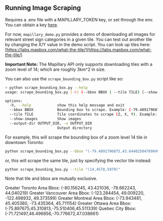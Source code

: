 ## Running Image Scraping

Requires a .env file with a MAPILLARY_TOKEN key, or set through the env.
You can obtain a key [here](https://www.mapillary.com/dashboard/developers).

For now, `mapillary_demo.py` provides a demo of downloading all images for relevant street sign categories in a given tile. You can test out another tile by changing the X/Y value in the demo script. You can look up tiles here: [https://labs.mapbox.com/what-the-tile/](https://labs.mapbox.com/what-the-tile/)

**Important Note:** The Mapillary API only supports downloading tiles with a zoom level of 14; which are roughly 3km^2 in size.

You can also use the `scrape_bounding_box.py` script like so:

```bash
> python scrape_bounding_box.py --help
usage: scrape_bounding_box.py [-h] (--bbox BBOX | --tile TILE) [--show-images] [--output-dir OUTPUT_DIR]

options:
  -h, --help            show this help message and exit
  --bbox BBOX           Bounding box to scrape. Example: (-79.4091796875,43.644025847699496,-79.38720703125,43.659924074789096)
  --tile TILE           Tile coordinates to scrape (Z, X, Y). Example: (14, 4579, 5979)
  --show-images         Show images
  --output-dir OUTPUT_DIR, -o OUTPUT_DIR
                        Output directory
```

For example, this will scrape the bounding box of a zoom level 14 tile in downtown Toronto:
```bash
python scrape_bounding_box.py --bbox "(-79.4091796875,43.644025847699496,-79.38720703125,43.659924074789096)"
```

or, this will scrape the same tile, just by specifying the vector tile instead:

```bash
python scrape_bounding_box.py --tile "(14,4578,5979)" 
```

Note that tile and bbox are mutually exclusive.

Greater Toronto Area Bbox: (-80.156245, 43.421036, -78.662243, 44.040219)
Greater Vancouver Area Bbox: (-123.284454, 49.009220, -122.498932, 49.373599)
Greater Montreal Area Bbox: (-73.943481, 45.405380, -73.435364, 45.711154)
Greater Ottawa Area Bbox: (-75.897675,45.310813,-75.510406,45.511339)
Quebec City Bbox: (-71.721497,46.496856,-70.776672,47.038661)
